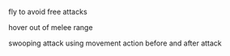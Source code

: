 
fly to avoid free attacks

hover out of melee range

swooping attack using movement action before and after attack
